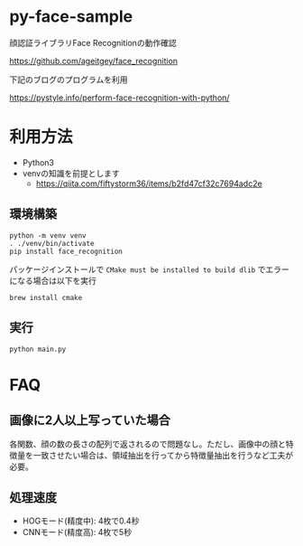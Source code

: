 
# py-face-sample

顔認証ライブラリFace Recognitionの動作確認

https://github.com/ageitgey/face_recognition

下記のブログのプログラムを利用

https://pystyle.info/perform-face-recognition-with-python/


# 利用方法

 - Python3
 - venvの知識を前提とします
   - https://qiita.com/fiftystorm36/items/b2fd47cf32c7694adc2e

## 環境構築

```
python -m venv venv
. ./venv/bin/activate
pip install face_recognition
```

パッケージインストールで `CMake must be installed to build dlib` でエラーになる場合は以下を実行

```
brew install cmake
```

## 実行

```
python main.py
```

# FAQ
## 画像に2人以上写っていた場合

各関数、顔の数の長さの配列で返されるので問題なし。ただし、画像中の顔と特徴量を一致させたい場合は、領域抽出を行ってから特徴量抽出を行うなど工夫が必要。

## 処理速度

 - HOGモード(精度中): 4枚で0.4秒
 - CNNモード(精度高): 4枚で5秒
